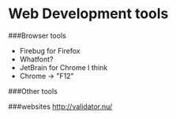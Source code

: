 Web Development tools
=====================

###Browser tools
- Firebug for Firefox
- Whatfont?
- JetBrain for Chrome I think
- Chrome -> "F12"

###Other tools

###websites
http://validator.nu/